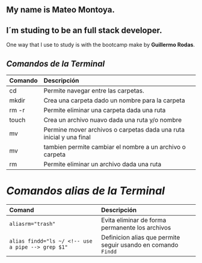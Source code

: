 ## My name is Mateo Montoya.
## I´m studing to be an **full stack developer**.
One way that I use to study is with the bootcamp make by **Guillermo Rodas**.




*Comandos de la Terminal*
-----

| Comando | Descripción |
| :---- | :---- |
| cd | Permite navegar entre las carpetas. |
| mkdir | Crea una carpeta dado un nombre para la carpeta|
| rm -r | Permite eliminar una carpeta dada una ruta |
| touch | Crea un archivo nuavo dada una ruta y/o nombre  |
| mv | Permine mover archivos o carpetas dada una ruta inicial y una final |
| mv | tambien permite cambiar el nombre a un archivo o carpeta |
| rm | Permite eliminar un archivo dada una ruta |


*Comandos alias de la Terminal*
================

| Comand | Descripción |
| :---- | :---- |
| ```aliasrm="trash"``` | Evita eliminar de forma permanente los archivos |
| ```alias findd="ls ~/ <!-- use a pipe --> grep $1"``` | Definicion alias que permite seguir usando en comando ```Findd``` |

